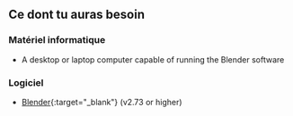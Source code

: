## Ce dont tu auras besoin

### Matériel informatique

+ A desktop or laptop computer capable of running the Blender software

### Logiciel

+ [Blender](https://www.blender.org/download/){:target="_blank"} (v2.73 or higher)